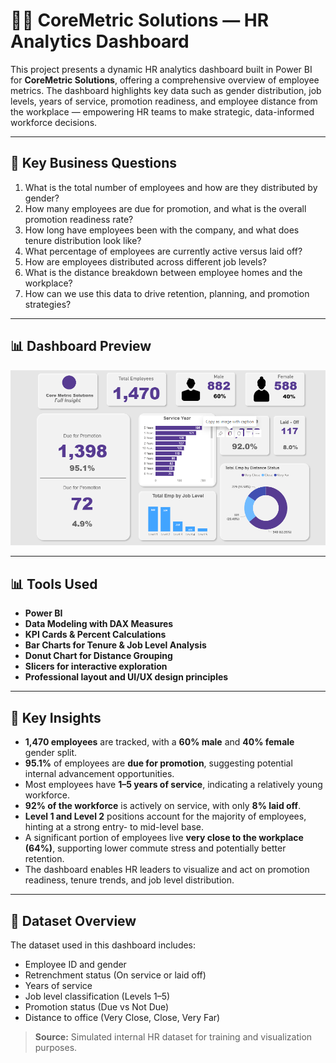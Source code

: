 # 🧑‍💼 CoreMetric Solutions — HR Analytics Dashboard

This project presents a dynamic HR analytics dashboard built in Power BI for **CoreMetric Solutions**, offering a comprehensive overview of employee metrics. The dashboard highlights key data such as gender distribution, job levels, years of service, promotion readiness, and employee distance from the workplace — empowering HR teams to make strategic, data-informed workforce decisions.

---

## 🧠 Key Business Questions

1. What is the total number of employees and how are they distributed by gender?  
2. How many employees are due for promotion, and what is the overall promotion readiness rate?  
3. How long have employees been with the company, and what does tenure distribution look like?  
4. What percentage of employees are currently active versus laid off?  
5. How are employees distributed across different job levels?  
6. What is the distance breakdown between employee homes and the workplace?  
7. How can we use this data to drive retention, planning, and promotion strategies?

---

## 📊 Dashboard Preview

![CoreMetric HR Dashboard](Core%20Metric%20Solutions.png)

---

## 📊 Tools Used

- **Power BI**  
- **Data Modeling with DAX Measures**  
- **KPI Cards & Percent Calculations**  
- **Bar Charts for Tenure & Job Level Analysis**  
- **Donut Chart for Distance Grouping**  
- **Slicers for interactive exploration**  
- **Professional layout and UI/UX design principles**

---

## 📌 Key Insights

- **1,470 employees** are tracked, with a **60% male** and **40% female** gender split.  
- **95.1%** of employees are **due for promotion**, suggesting potential internal advancement opportunities.  
- Most employees have **1–5 years of service**, indicating a relatively young workforce.  
- **92% of the workforce** is actively on service, with only **8% laid off**.  
- **Level 1 and Level 2** positions account for the majority of employees, hinting at a strong entry- to mid-level base.  
- A significant portion of employees live **very close to the workplace (64%)**, supporting lower commute stress and potentially better retention.  
- The dashboard enables HR leaders to visualize and act on promotion readiness, tenure trends, and job level distribution.

---

## 📂 Dataset Overview

The dataset used in this dashboard includes:

- Employee ID and gender  
- Retrenchment status (On service or laid off)  
- Years of service  
- Job level classification (Levels 1–5)  
- Promotion status (Due vs Not Due)  
- Distance to office (Very Close, Close, Very Far)  

> **Source:** Simulated internal HR dataset for training and visualization purposes.
